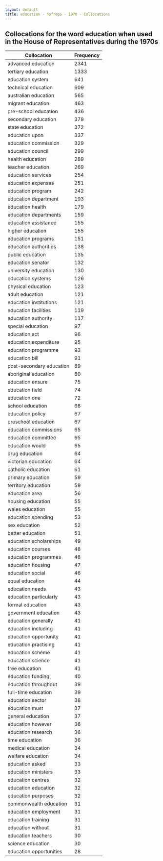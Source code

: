 ```yaml
---
layout: default
title: education - hofreps - 1970 - Collocations
---
```

## Collocations for the word **education** when used in the House of Representatives during the 1970s

| Collocation | Frequency |
|--------------|----------------|
|advanced education|2341|
|tertiary education|1333|
|education system|641|
|technical education|609|
|australian education|565|
|migrant education|463|
|pre-school education|436|
|secondary education|379|
|state education|372|
|education upon|337|
|education commission|329|
|education council|299|
|health education|289|
|teacher education|269|
|education services|254|
|education expenses|251|
|education program|242|
|education department|193|
|education health|179|
|education departments|159|
|education assistance|155|
|higher education|155|
|education programs|151|
|education authorities|138|
|public education|135|
|education senator|132|
|university education|130|
|education systems|126|
|physical education|123|
|adult education|121|
|education institutions|121|
|education facilities|119|
|education authority|117|
|special education|97|
|education act|96|
|education expenditure|95|
|education programme|93|
|education bill|91|
|post-secondary education|89|
|aboriginal education|80|
|education ensure|75|
|education field|74|
|education one|72|
|school education|68|
|education policy|67|
|preschool education|67|
|education commissions|65|
|education committee|65|
|education would|65|
|drug education|64|
|victorian education|64|
|catholic education|61|
|primary education|59|
|territory education|59|
|education area|56|
|housing education|55|
|wales education|55|
|education spending|53|
|sex education|52|
|better education|51|
|education scholarships|49|
|education courses|48|
|education programmes|48|
|education housing|47|
|education social|46|
|equal education|44|
|education needs|43|
|education particularly|43|
|formal education|43|
|government education|43|
|education generally|41|
|education including|41|
|education opportunity|41|
|education practising|41|
|education scheme|41|
|education science|41|
|free education|41|
|education funding|40|
|education throughout|39|
|full-time education|39|
|education sector|38|
|education must|37|
|general education|37|
|education however|36|
|education research|36|
|time education|36|
|medical education|34|
|welfare education|34|
|education asked|33|
|education ministers|33|
|education centres|32|
|education education|32|
|education purposes|32|
|commonwealth education|31|
|education employment|31|
|education training|31|
|education without|31|
|education teachers|30|
|science education|30|
|education opportunities|28|

